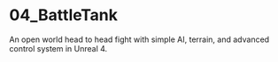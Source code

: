 # 04_BattleTank
An open world head to head fight with simple AI, terrain, and advanced control system in Unreal 4.
